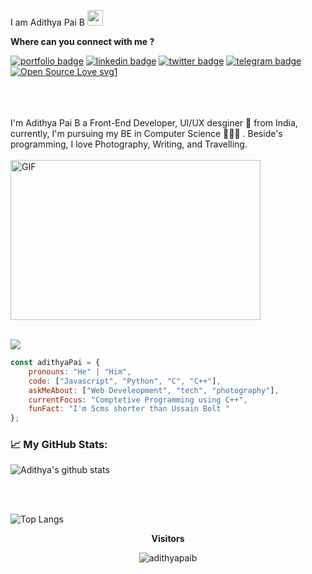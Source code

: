 <meta property="og:description" content="Adithya Pai B is a Front-End Developer from Mangalore, India. Adithya Pai is currenty pursuing his BE in Computer Science. Feel free to contact Adithya Pai B" /><meta name="Keywords" content="Adithya Pai B adithya pai b adithyapai adithya pai Adithya AdithyaPai ADITHYAPAI ADITHYA adithyapaib paiadithya adithyapai.com www.adithyapai.com"/>
I am Adithya Pai B <img src="https://media.giphy.com/media/hvRJCLFzcasrR4ia7z/giphy.gif" width="25px">
<br>

**Where can you connect with me ?**


[![portfolio badge](https://img.shields.io/badge/Portfolio-adithyapai.com-b10840.svg)](https://adithyapai.com/)
[![linkedin badge](https://img.shields.io/badge/adithyapaib-30302f?style=flat&logo=linkedin)](https://www.linkedin.com/in/adithyapaib)
[![twitter badge](https://img.shields.io/badge/@adithyapaib-30302f?style=flat&logo=twitter)](https://twitter.com/adithyapaib)
[![telegram badge](https://img.shields.io/badge/@adithyapaib-30302f?style=flat&logo=telegram)](https://t.me/adithyapaib)
[![Open Source Love svg1](https://badges.frapsoft.com/os/v1/open-source.svg?v=103)](https://adithyapai.cf/)


<br>
<br>
<br>
I'm Adithya Pai B a Front-End Developer, UI/UX desginer 🚀 from India, currently, I'm pursuing my BE in Computer Science 🙍🏽‍♂️ .  Beside's programming, I love Photography, Writing, and Travelling.
<br>
<br>
 <img alt="GIF" src="https://github.com/adithyapaib/adithyapaib/blob/master/code.gif?raw=true" width="400" height="256" />
 <br>
 <br>
 <p align="left">
  <a href="https://github.com/adithyapaib">
    <img src="https://github-readme-streak-stats.herokuapp.com/?user=adithyapaib&theme=dark&hide_border=true&background=0D1117&stroke=0000"/>
  </a>
  <br/>
 
```javascript
const adithyaPai = {
    pronouns: "He" | "Him",
    code: ["Javascript", "Python", "C", "C++"],
    askMeAbout: ["Web Develeopment", "tech", "photography"],
    currentFocus: "Comptetive Programming using C++",
    funFact: "I'm 5cms shorter than Ussain Bolt "
};
```
 
###  📈 My GitHub Stats:

![Adithya's github stats](https://github-readme-stats.vercel.app/api?username=adithyapaib&count_private=true&show_icons=true&theme=react)

 <br>
 <br>
 
![Top Langs](https://github-readme-stats.vercel.app/api/top-langs/?username=adithyapaib&layout=compact&theme=vue-dark)
  
 <p align="center">
  <b>Visitors</b>
  <br>
<p align="center"> <img src="https://komarev.com/ghpvc/?username=adithyapaib&label=Views&color=blue&style=plastic" alt="adithyapaib" /> </p>
</p>


